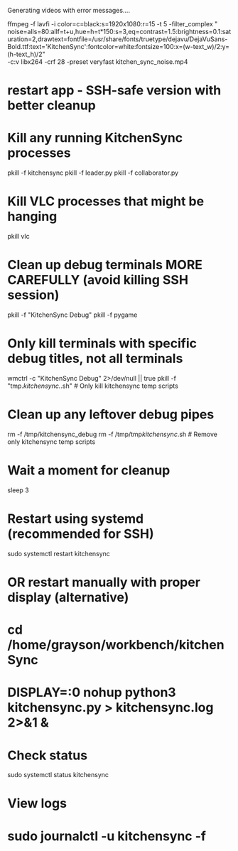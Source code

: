 Generating videos with error messages....

ffmpeg -f lavfi -i color=c=black:s=1920x1080:r=15 -t 5 -filter_complex "\
noise=alls=80:allf=t+u,hue=h=t*150:s=3,eq=contrast=1.5:brightness=0.1:saturation=2,drawtext=fontfile=/usr/share/fonts/truetype/dejavu/DejaVuSans-Bold.ttf:text='KitchenSync':fontcolor=white:fontsize=100:x=(w-text_w)/2:y=(h-text_h)/2" \
-c:v libx264 -crf 28 -preset veryfast kitchen_sync_noise.mp4

# restart app - SSH-safe version with better cleanup

# Kill any running KitchenSync processes
pkill -f kitchensync
pkill -f leader.py
pkill -f collaborator.py

# Kill VLC processes that might be hanging
pkill vlc

# Clean up debug terminals MORE CAREFULLY (avoid killing SSH session)
pkill -f "KitchenSync Debug"
pkill -f pygame
# Only kill terminals with specific debug titles, not all terminals
wmctrl -c "KitchenSync Debug" 2>/dev/null || true
pkill -f "tmp.*kitchensync.*\.sh"  # Only kill kitchensync temp scripts

# Clean up any leftover debug pipes
rm -f /tmp/kitchensync_debug
rm -f /tmp/tmp*kitchensync*.sh  # Remove only kitchensync temp scripts

# Wait a moment for cleanup
sleep 3

# Restart using systemd (recommended for SSH)
sudo systemctl restart kitchensync

# OR restart manually with proper display (alternative)
# cd /home/grayson/workbench/kitchenSync
# DISPLAY=:0 nohup python3 kitchensync.py > kitchensync.log 2>&1 &

# Check status
sudo systemctl status kitchensync

# View logs
# sudo journalctl -u kitchensync -f